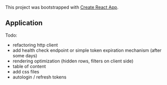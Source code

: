 This project was bootstrapped with [Create React App](https://github.com/facebook/create-react-app).

## Application

Todo:
* refactoring http client
* add health check endpoint or simple token expiration mechanism (after some days)
* rendering optimization (hidden rows, filters on client side)
* table of content
* add css files
* autologin / refresh tokens

